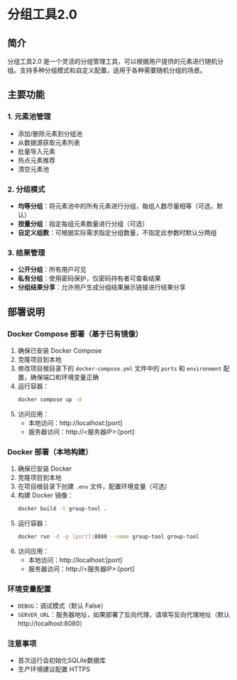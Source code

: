 # 分组工具2.0

## 简介
分组工具2.0 是一个灵活的分组管理工具，可以根据用户提供的元素进行随机分组。支持多种分组模式和自定义配置，适用于各种需要随机分组的场景。

## 主要功能

### 1. 元素池管理
- 添加/删除元素到分组池
- 从数据源获取元素列表
- 批量导入元素
- 热点元素推荐
- 清空元素池

### 2. 分组模式
- **均等分组**：将元素池中的所有元素进行分组，每组人数尽量相等（可选，默认）
- **按量分组**：指定每组元素数量进行分组（可选）
- **自定义组数**：可根据实际需求指定分组数量，不指定此参数时默认分两组


### 3. 结果管理
- **公开分组**：所有用户可见
- **私有分组**：使用密码保护，仅密码持有者可查看结果
- **分组结果分享**：允许用户生成分组结果展示链接进行结果分享

## 部署说明
### Docker Compose 部署（基于已有镜像）
1. 确保已安装 Docker Compose
2. 克隆项目到本地
3. 修改项目根目录下的 `docker-compose.yml` 文件中的 `ports` 和 `environment` 配置，确保端口和环境变量正确
4. 运行容器：
   ```bash
   docker compose up -d
   ```
5. 访问应用：
   - 本地访问：http://localhost:[port]
   - 服务器访问：http://<服务器IP>:[port]

### Docker 部署（本地构建）

1. 确保已安装 Docker
2. 克隆项目到本地
3. 在项目根目录下创建 `.env` 文件，配置环境变量（可选）
4. 构建 Docker 镜像：
   ```bash
   docker build -t group-tool .
   ```
5. 运行容器：
   ```bash
   docker run -d -p [port]:8080 --name group-tool group-tool
   ```
6. 访问应用：
   - 本地访问：http://localhost:[port]
   - 服务器访问：http://<服务器IP>:[port]

### 环境变量配置
- `DEBUG`：调试模式（默认 False）
- `SERVER_URL`：服务器地址，如果部署了反向代理，请填写反向代理地址（默认 http://localhost:8080）

### 注意事项
- 首次运行会初始化SQLite数据库
- 生产环境建议配置 HTTPS

